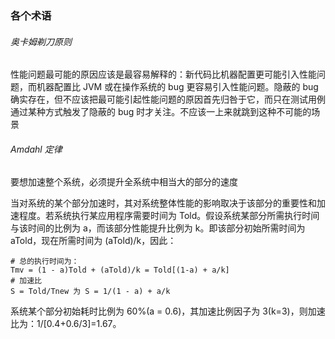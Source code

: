 ### 各个术语

###### 奥卡姆剃刀原则

性能问题最可能的原因应该是最容易解释的：新代码比机器配置更可能引入性能问题，而机器配置比 JVM 或在操作系统的 bug 更容易引入性能问题。隐蔽的 bug 确实存在，但不应该把最可能引起性能问题的原因首先归咎于它，而只在测试用例通过某种方式触发了隐蔽的 bug 时才关注。不应该一上来就跳到这种不可能的场景

###### Amdahl 定律

要想加速整个系统，必须提升全系统中相当大的部分的速度

当对系统的某个部分加速时，其对系统整体性能的影响取决于该部分的重要性和加速程度。若系统执行某应用程序需要时间为 Told。假设系统某部分所需执行时间与该时间的比例为 a，而该部分性能提升比例为 k。即该部分初始所需时间为 aTold，现在所需时间为 (aTold)/k，因此：

```shell
# 总的执行时间为：
Tmv = (1 - a)Told + (aTold)/k = Told[(1-a) + a/k]
# 加速比
S = Told/Tnew 为 S = 1/(1 - a) + a/k
```

系统某个部分初始耗时比例为 60%(a = 0.6)，其加速比例因子为 3(k=3)，则加速比为：1/[0.4+0.6/3]=1.67。

